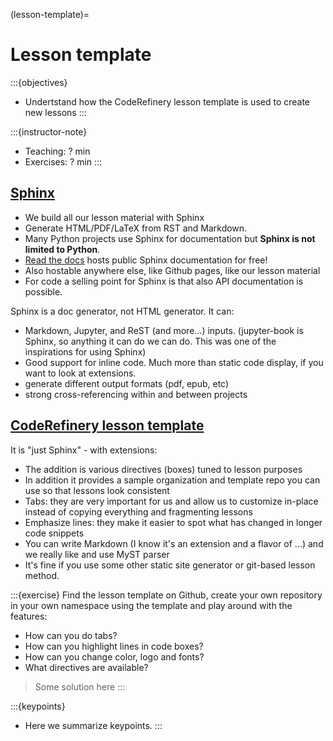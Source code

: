 (lesson-template)=

# Lesson template

:::{objectives}
- Undertstand how the CodeRefinery lesson template is used to create new lessons
:::

:::{instructor-note}
- Teaching: ? min
- Exercises: ? min
:::

## [Sphinx](https://www.sphinx-doc.org)

- We build all our lesson material with Sphinx
- Generate HTML/PDF/LaTeX from RST and Markdown.
- Many Python projects use Sphinx for documentation but **Sphinx is not limited to Python**.
- [Read the docs](https://readthedocs.org) hosts public Sphinx documentation for free!
- Also hostable anywhere else, like Github pages, like our lesson material
- For code a selling point for Sphinx is that also API documentation is possible.

Sphinx is a doc generator, not HTML generator. It can:

- Markdown, Jupyter, and ReST (and more...) inputs. (jupyter-book is Sphinx, so anything it can do we can do. This was one of the inspirations for using Sphinx)
- Good support for inline code. Much more than static code display, if you want to look at extensions.
- generate different output formats (pdf, epub, etc)
- strong cross-referencing within and between projects

## [CodeRefinery lesson template](https://github.com/coderefinery/sphinx-lesson-template)

It is "just Sphinx" - with extensions:
 - The addition is various directives (boxes) tuned to lesson purposes
 - In addition it provides a sample organization and template repo you can use so that lessons look consistent
 - Tabs: they are very important for us and allow us to customize in-place instead of copying everything and fragmenting lessons
 - Emphasize lines: they make it easier to spot what has changed in longer code snippets
 - You can write Markdown (I know it's an extension and a flavor of ...) and we really like and use MyST parser
 - It's fine if you use some other static site generator or git-based lesson method.

:::{exercise}
Find the lesson template on Github, create your own repository in your own namespace using the template and play around with the features:
- How can you do tabs?
- How can you highlight lines in code boxes?
- How can you change color, logo and fonts?
- What directives are available?

> Some solution here
:::




:::{keypoints}
- Here we summarize keypoints.
:::
